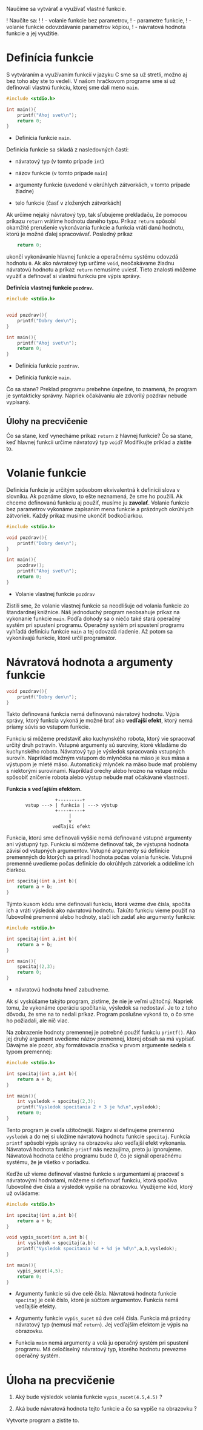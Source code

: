 Naučíme sa vytvárať a využívať vlastné funkcie.


! Naučíte sa:
!
!  - volanie funkcie bez parametrov,
!  - parametre funkcie,
!  - volanie funkcie odovzdávanie parametrov kópiou,
!  - návratová hodnota funkcie a jej využitie.


# Definícia funkcie

S vytváraním a využívaním funkcií v jazyku C sme sa už stretli, možno aj
bez toho aby ste to vedeli. V našom hračkovom programe sme si už
definovali vlastnú funkciu, ktorej sme dali meno `main`.

``` c
#include <stdio.h>

int main(){ 
    printf("Ahoj svet\n");
    return 0;
}
```

  - Definícia funkcie `main`.

Definícia funkcie sa skladá z nasledovných častí:

  - návratový typ (v tomto prípade `int`)

  - názov funkcie (v tomto prípade `main`)

  - argumenty funkcie (uvedené v okrúhlych zátvorkách, v tomto prípade
    žiadne)

  - telo funkcie (časť v zložených zátvorkách)

Ak určíme nejaký návratový typ, tak sľubujeme prekladaču, že pomocou
príkazu `return` vrátime hodnotu daného typu. Príkaz `return` spôsobí
okamžité prerušenie vykonávania funkcie a funkcia vráti danú hodnotu,
ktorú je možné ďalej spracovávať. Posledný príkaz

``` c
    return 0;
```

ukončí vykonávanie hlavnej funkcie a operačnému systému odovzdá hodnotu
`0`. Ak ako návratový typ určíme `void`, neočakávame žiadnu návratovú
hodnotu a príkaz `return` nemusíme uviesť. Tieto znalosti môžeme využiť
a definovať si vlastnú funkciu pre výpis správy.

**Definícia vlastnej funkcie `pozdrav`.**

``` c
#include <stdio.h>


void pozdrav(){ 
    printf("Dobry den\n");
}

int main(){ 
    printf("Ahoj svet\n");
    return 0;
}
```

  - Definícia funkcie `pozdrav`.

  - Definícia funkcie `main`.

Čo sa stane? Preklad programu prebehne úspešne, to znamená, že program
je syntakticky správny. Napriek očakávaniu ale zdvorilý pozdrav nebude
vypísaný.

## Úlohy na precvičenie

Ćo sa stane, keď vynecháme príkaz `return` z hlavnej funkcie? Čo sa
stane, keď hlavnej funkcii určíme návratový typ `void`? Modifikujte
príklad a zistite to.

# Volanie funkcie

Definícia funkcie je určitým spôsobom ekvivalentná k definícii slova v
slovníku. Ak poznáme slovo, to ešte neznamená, že sme ho použili. Ak
chceme definovanú funkciu aj použiť, musíme ju **zavolať**. Volanie
funkcie bez parametrov vykonáme zapísaním mena funkcie a prázdnych
okrúhlych zátvoriek. Každý príkaz musíme ukončiť bodkočiarkou.

``` c
#include <stdio.h>

void pozdrav(){
    printf("Dobry den\n");
}

int main(){
    pozdrav(); 
    printf("Ahoj svet\n");
    return 0;
}
```

  - Volanie vlastnej funkcie `pozdrav`

Zistili sme, že volanie vlastnej funkcie sa neodlišuje od volania
funkcie zo štandardnej knižnice. Náš jednoduchý program neobsahuje
príkaz na vykonanie funkcie `main`. Podľa dohody sa o niečo také stará
operačný systém pri spustení programu. Operačný systém pri spustení
programu vyhľadá definíciu funkcie `main` a tej odovzdá riadenie. Až
potom sa vykonávajú funkcie, ktoré určil programátor.

# Návratová hodnota a argumenty funkcie

``` c
void pozdrav(){
    printf("Dobry den\n");
}
```

Takto definovaná funkcia nemá definovanú návratový hodnotu. Výpis
správy, ktorý funkcia vykoná je možné brať ako **vedľajší efekt**,
ktorý nemá priamy súvis so vstupom funkcie.

Funkciu si môžeme predstaviť ako kuchynského robota, ktorý vie spracovať
určitý druh potravín. Vstupné argumenty sú suroviny, ktoré vkladáme do
kuchynského robota. Návratový typ je výsledok spracovania vstupných
surovín. Napríklad možným vstupom do mlynčeka na mäso je kus mäsa a
výstupom je mleté mäso. Automatický mlynček na mäso bude mať problémy s
niektorými surovinami. Napríklad orechy alebo hrozno na vstupe môžu
spôsobiť zničenie robota alebo výstup nebude mať očakávané vlastnosti.

**Funkcia s vedľajším efektom.**

``` 
                  +---------+
       vstup ---> | funkcia | ---> výstup
                  +----+----+
                       |
                       v
                 vedľajší efekt
```

Funkcia, ktorú sme definovali vyššie nemá definované vstupné argumenty
ani výstupný typ. Funkciu si môžeme definovať tak, že výstupná hodnota
závisí od vstupných argumentov. Vstupné argumenty sú definície
premenných do ktorých sa priradí hodnota počas volania funkcie. Vstupné
premenné uvedieme počas definície do okrúhlych zátvoriek a oddelíme ich
čiarkou.

``` c
int spocitaj(int a,int b){
    return a + b;
}
```

Týmto kusom kódu sme definovali funkciu, ktorá vezme dve čísla, spočíta
ich a vráti výsledok ako návratovú hodnotu. Takúto funkciu vieme použiť
na ľubovoľné premenné alebo hodnoty, stačí ich zadať ako argumenty
funkcie:

``` c
#include <stdio.h>

int spocitaj(int a,int b){
    return a + b;
}

int main(){
    spocitaj(2,3); 
    return 0;
}
```

  - návratovú hodnotu hneď zabudneme.

Ak si vyskúšame takýto program, zistíme, že nie je veľmi užitočný.
Napriek tomu, že vykonáme operáciu spočítania, výsledok sa nedostaví. Je
to z toho dôvodu, že sme na to nedali príkaz. Program poslušne vykoná
to, o čo sme ho požiadali, ale nič viac.

Na zobrazenie hodnoty premennej je potrebné použiť funkciu `printf()`.
Ako jej druhý argument uvedieme názov premennej, ktorej obsah sa má
vypísať. Dávajme ale pozor, aby formátovacia značka v prvom argumente
sedela s typom premennej:

``` c
#include <stdio.h>

int spocitaj(int a,int b){
    return a + b;
}

int main(){
    int vysledok = spocitaj(2,3);
    printf("Vysledok spocitania 2 + 3 je %d\n",vysledok);
    return 0;
}
```

Tento program je oveľa užitočnejší. Najprv si definujeme premennú
`vysledok` a do nej si uložíme návratovú hodnotu funkcie `spocitaj`.
Funkcia `printf` spôsobí výpis správy na obrazovku ako vedľajší efekt
vykonania. Návratová hodnota funkcie `printf` nás nezaujíma, preto ju
ignorujeme. Návratová hodnota celého programu bude *0*, čo je signál
operačnému systému, že je všetko v poriadku.

Keďže už vieme definovať vlastné funkcie s argumentami aj pracovať s
návratovými hodnotami, môžeme si definovať funkciu, ktorá spočíva
ľubovoľné dve čísla a výsledok vypíše na obrazovku. Využijeme kód,
ktorý už ovládame:

``` c
#include <stdio.h>

int spocitaj(int a,int b){ 
    return a + b;
}

void vypis_sucet(int a,int b){ 
    int vysledok = spocitaj(a,b);
    printf("Vysledok spocitania %d + %d je %d\n",a,b,vysledok);
}

int main(){ 
    vypis_sucet(4,5);
    return 0;
}
```

  - Argumenty funkcie sú dve celé čísla. Návratová hodnota funkcie
    `spocitaj` je celé číslo, ktoré je súčtom argumentov. Funkcia nemá
    vedľajšie efekty.

  - Argumenty funkcie `vypis_sucet` sú dve celé čísla. Funkcia má
    prázdny návratový typ (nemusí mať `return`). Jej vedľajším efektom
    je výpis na obrazovku.

  - Funkcia `main` nemá argumenty a volá ju operačný systém pri spustení
    programu. Má celočíselný návratový typ, ktorého hodnotu prevezme
    operačný systém.

# Úloha na precvičenie

1.  Aký bude výsledok volania funkcie `vypis_sucet(4.5,4.5)` ?

2.  Aká bude návratová hodnota tejto funkcie a čo sa vypíše na obrazovku
    ?

Vytvorte program a zistite to.
